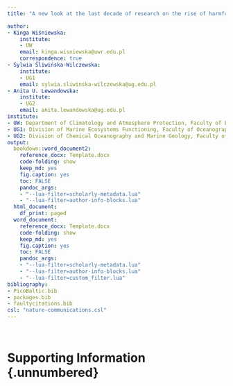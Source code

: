 ```yaml
---
title: "A new look at the last decade of research on the rise of harmful airborne cyanobacteria and microalgae and its broad consequences"

author:
- Kinga Wiśniewska:
    institute:
    - UW
    email: kinga.wisniewska@uwr.edu.pl
    correspondence: true
- Sylwia Śliwińska-Wilczewska:
    institute:
    - UG1
    email: sylwia.sliwinska-wilczewska@ug.edu.pl
- Anita U. Lewandowska:
    institute:
    - UG2
    email: anita.lewandowska@ug.edu.pl
institute:
- UW: Department of Climatology and Atmosphere Protection, Faculty of Earth Sciences and Environmental Management, University of Wroclaw, Kosiby 8 St., 51–621 Wroclaw, Poland
- UG1: Division of Marine Ecosystems Functioning, Faculty of Oceanography and Geography, University of Gdańsk, Al. Marsz. Piłsudskiego 46, 81-378 Gdynia, Poland
- UG2: Division of Chemical Oceanography and Marine Geology, Faculty of Oceanography and Geography, University of Gdańsk, Al. Marsz. Piłsudskiego 46, 81-378 Gdynia, Poland
output:
  bookdown::word_document2:
    reference_docx: Template.docx
    code-folding: show
    keep_md: yes
    fig.caption: yes
    toc: FALSE
    pandoc_args:
    - "--lua-filter=scholarly-metadata.lua"
    - "--lua-filter=author-info-blocks.lua"
  html_document:
    df_print: paged
  word_document:
    reference_docx: Template.docx
    code-folding: show
    keep_md: yes
    fig.caption: yes
    toc: FALSE
    pandoc_args:
    - "--lua-filter=scholarly-metadata.lua"
    - "--lua-filter=author-info-blocks.lua"
    - "--lua-filter=custom_filter.lua"
bibliography:
- PicoBaltic.bib
- packages.bib
- faultycitations.bib
csl: "nature-communications.csl"
---
```










<br>

# Supporting Information {.unnumbered}


